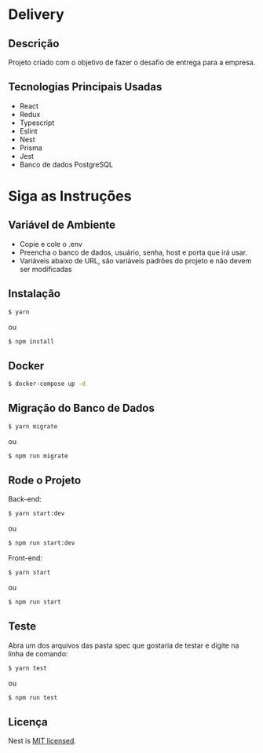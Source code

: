 # Delivery

## Descrição

Projeto criado com o objetivo de fazer o desafio de entrega para a empresa.

## Tecnologias Principais Usadas

- React
- Redux
- Typescript
- Eslint
- Nest
- Prisma
- Jest
- Banco de dados PostgreSQL

# Siga as Instruções
## Variável de Ambiente

- Copie e cole o .env
- Preencha o banco de dados, usuário, senha, host e porta que irá usar.
- Variáveis abaixo de URL, são variáveis padrões do projeto e não devem ser modificadas

## Instalação

```bash
$ yarn
```
ou
```bash
$ npm install
```

## Docker

```bash
$ docker-compose up -d
```

## Migração do Banco de Dados

```bash
$ yarn migrate
```
ou
```bash
$ npm run migrate
```

## Rode o Projeto

Back-end:
```bash
$ yarn start:dev
```
ou
```bash
$ npm run start:dev
```

Front-end:
```bash
$ yarn start
```
ou
```bash
$ npm run start
```

## Teste
Abra um dos arquivos das pasta spec que gostaria de testar e digite na linha de comando:
```bash
$ yarn test
```
ou
```bash
$ npm run test
```

## Licença

Nest is [MIT licensed](LICENSE).
